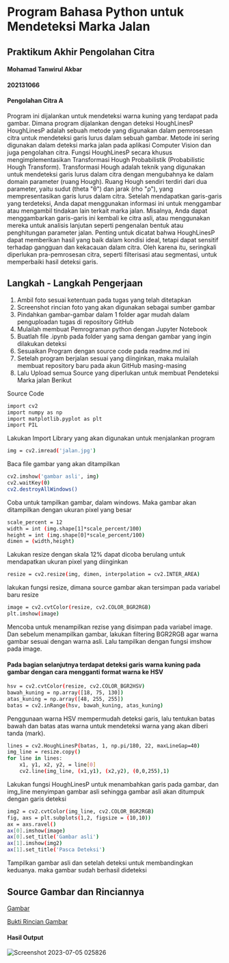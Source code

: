 # Program Bahasa Python untuk Mendeteksi Marka Jalan
## Praktikum Akhir Pengolahan Citra
#### Mohamad Tanwirul Akbar
#### 202131066 
#### Pengolahan Citra A
Program ini dijalankan untuk mendeteksi warna kuning yang terdapat pada gambar. Dimana program dijalankan dengan deteksi HoughLinesP
HoughLinesP adalah sebuah metode yang digunakan dalam pemrosesan citra untuk mendeteksi garis lurus dalam sebuah gambar. Metode ini sering digunakan dalam deteksi marka jalan pada aplikasi Computer Vision dan juga pengolahan citra.
Fungsi HoughLinesP secara khusus mengimplementasikan Transformasi Hough Probabilistik (Probabilistic Hough Transform). Transformasi Hough adalah teknik yang digunakan untuk mendeteksi garis lurus dalam citra dengan mengubahnya ke dalam domain parameter (ruang Hough). Ruang Hough sendiri terdiri dari dua parameter, yaitu sudut (theta "θ") dan jarak (rho "ρ"), yang mempresentasikan garis lurus dalam citra.
Setelah mendapatkan garis-garis yang terdeteksi, Anda dapat menggunakan informasi ini untuk menggambar atau mengambil tindakan lain terkait marka jalan. Misalnya, Anda dapat menggambarkan garis-garis ini kembali ke citra asli, atau menggunakan mereka untuk analisis lanjutan seperti pengenalan bentuk atau penghitungan parameter jalan.
Penting untuk dicatat bahwa HoughLinesP dapat memberikan hasil yang baik dalam kondisi ideal, tetapi dapat sensitif terhadap gangguan dan kekacauan dalam citra. Oleh karena itu, seringkali diperlukan pra-pemrosesan citra, seperti filterisasi atau segmentasi, untuk memperbaiki hasil deteksi garis.

## Langkah - Langkah Pengerjaan
1. Ambil foto sesuai ketentuan pada tugas yang telah ditetapkan
2. Screenshot rincian foto yang akan digunakan sebagai sumber gambar
3. Pindahkan gambar-gambar dalam 1 folder agar mudah dalam penguploadan tugas di repository GitHub
4. Mulailah membuat Pemrograman python dengan Jupyter Notebook
5. Buatlah file .ipynb pada folder yang sama dengan gambar yang ingin dilakukan deteksi
6. Sesuaikan Program dengan source code pada readme.md ini
7. Setelah program berjalan sesuai yang diinginkan, maka mulailah membuat repository baru pada akun GitHub masing-masing
8. Lalu Upload semua Source yang diperlukan untuk membuat Pendeteksi Marka jalan Berikut

Source Code
```bash
import cv2
import numpy as np
import matplotlib.pyplot as plt
import PIL
```
Lakukan Import Library yang akan digunakan untuk menjalankan program
```bash
img = cv2.imread('jalan.jpg')
```
Baca file gambar yang akan ditampilkan
```bash
cv2.imshow('gambar asli', img)
cv2.waitKey(0)
cv2.destroyAllWindows()
```
Coba untuk tampilkan gambar, dalam windows. Maka gambar akan ditampilkan dengan ukuran pixel yang besar
```bash
scale_percent = 12
width = int (img.shape[1]*scale_percent/100)
height = int (img.shape[0]*scale_percent/100)
dimen = (width,height)
```
Lakukan resize dengan skala 12% dapat dicoba berulang untuk mendapatkan ukuran pixel yang diinginkan
```bash
resize = cv2.resize(img, dimen, interpolation = cv2.INTER_AREA)
```
lakukan fungsi resize, dimana source gambar akan tersimpan pada variabel baru resize
```bash
image = cv2.cvtColor(resize, cv2.COLOR_BGR2RGB)
plt.imshow(image)
```
Mencoba untuk menampilkan rezise yang disimpan pada variabel image. Dan sebelum menampilkan gambar, lakukan filtering BGR2RGB agar warna gambar sesuai dengan warna asli.
Lalu tampilkan dengan fungsi imshow pada image.

#### Pada bagian selanjutnya terdapat deteksi garis warna kuning pada gambar dengan cara mengganti format warna ke HSV
```bash
hsv = cv2.cvtColor(resize, cv2.COLOR_BGR2HSV)
bawah_kuning = np.array([18, 75, 130])
atas_kuning = np.array([48, 255, 255])
batas = cv2.inRange(hsv, bawah_kuning, atas_kuning)
```
Penggunaan warna HSV mempermudah deteksi garis, lalu tentukan batas bawah dan batas atas warna untuk mendeteksi warna yang akan diberi tanda (mark).
```bash
lines = cv2.HoughLinesP(batas, 1, np.pi/180, 22, maxLineGap=40)
img_line = resize.copy()
for line in lines:
    x1, y1, x2, y2, = line[0]
    cv2.line(img_line, (x1,y1), (x2,y2), (0,0,255),1)
```
Lakukan fungsi HoughLinesP untuk menambahkan garis pada gambar, dan img_line menyimpan gambar asli sehingga gambar asli akan ditumpuk dengan garis deteksi
```bash
img2 = cv2.cvtColor(img_line, cv2.COLOR_BGR2RGB)
fig, axs = plt.subplots(1,2, figsize = (10,10))
ax = axs.ravel()
ax[0].imshow(image)
ax[0].set_title('Gambar asli')
ax[1].imshow(img2)
ax[1].set_title('Pasca Deteksi')
```
Tampilkan gambar asli dan setelah deteksi untuk membandingkan keduanya. maka gambar sudah berhasil dideteksi
## Source Gambar dan Rinciannya

[Gambar](https://github.com/Tanwirul0411/PA-PC_202131066_M.TanwirulAkbar_A/blob/main/Jalan.jpg)

[Bukti Rincian Gambar](https://raw.githubusercontent.com/Tanwirul0411/PA-PC_202131066_M.TanwirulAkbar_A/main/Screenshot_2023-07-04-09-26-57-895_com.miui.gallery.jpg)

#### Hasil Output
![Screenshot 2023-07-05 025826](https://github.com/Tanwirul0411/PA-PC_202131066_M.TanwirulAkbar_A/assets/125352733/be176924-45c2-452c-850b-6b3758dbb202)

